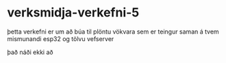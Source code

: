 # verksmidja-verkefni-5

þetta verkefni er um að búa til plöntu vökvara sem er teingur saman á tvem mismunandi esp32 og tölvu vefserver

það náði ekki að
